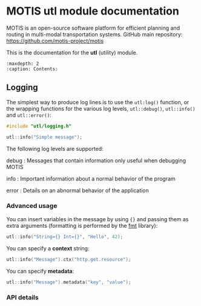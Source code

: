 # MOTIS utl module documentation
MOTIS is an open-source software platform for efficient planning and routing in multi-modal transportation systems.
GitHub main repository: https://github.com/motis-project/motis

This is the documentation for the **utl** (utility) module.

```{toctree}
:maxdepth: 2
:caption: Contents:
```

## Logging
The simplest way to produce log lines is to use the `utl:log()` function,
or the wrapping functions for the various log levels,
`utl::debug()`, `utl::info()` and `utl::error()`:
```c++
#include "utl/logging.h"

utl::info("Simple message");
```

The following log levels are supported:

debug
: Messages that contain information only useful when debugging MOTIS

info
: Important information about a normal behavior of the program

error
: Details on an abnormal behavior of the application

### Advanced usage
You can insert variables in the message by using `{}` and passing them as extra arguments
(formatting is performed by the [fmt](https://fmt.dev>) library):
```c++
utl::info("String={} Int={}", "Hello", 42);
```

You can specify a **context** string:
```c++
utl::info("Message").ctx("http.get.resource");
```

You can specify **metadata**:
```c++
utl::info("Message").metadata("key", "value");
```

### API details
```{doxygenfunction} utl::log
```
